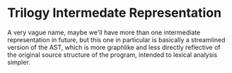 # Trilogy Intermedate Representation

A very vague name, maybe we'll have more than one intermediate representation in future,
but this one in particular is basically a streamlined version of the AST, which is more
graphlike and less directly reflective of the original source structure of the program,
intended to lexical analysis simpler.
